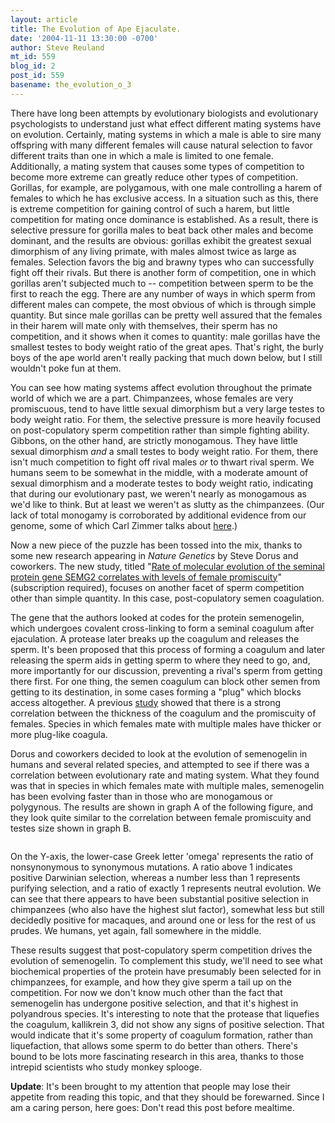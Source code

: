 ```yaml
---
layout: article
title: The Evolution of Ape Ejaculate.
date: '2004-11-11 13:30:00 -0700'
author: Steve Reuland
mt_id: 559
blog_id: 2
post_id: 559
basename: the_evolution_o_3
---
```

There have long been attempts by evolutionary biologists and evolutionary psychologists to understand just what effect different mating systems have on evolution.  Certainly, mating systems in which a male is able to sire many offspring with many different females will cause natural selection to favor different traits than one in which a male is limited to one female.  Additionally, a mating system that causes some types of competition to become more extreme can greatly reduce other types of competition.  Gorillas, for example, are polygamous, with one male controlling a harem of females to which he has exclusive access.  In a situation such as this, there is extreme competition for gaining control of such a harem, but little competition for mating once dominance is established.  As a result, there is selective pressure for gorilla males to beat back other males and become dominant, and the results are obvious:  gorillas exhibit the greatest sexual dimorphism of any living primate, with males almost twice as large as females.  Selection favors the big and brawny types who can successfully fight off their rivals.  But there is another form of competition, one in which gorillas aren't subjected much to -- competition between sperm to be the first to reach the egg.  There are any number of ways in which sperm from different males can compete, the most obvious of which is through simple quantity.  But since male gorillas can be pretty well assured that the females in their harem will mate only with themselves, their sperm has no competition, and it shows when it comes to quantity:  male gorillas have the smallest testes to body weight ratio of the great apes.  That's right, the burly boys of the ape world aren't really packing that much down below, but I still wouldn't poke fun at them.  

You can see how mating systems affect evolution throughout the primate world of which we are a part.  Chimpanzees, whose females are very promiscuous, tend to have little sexual dimorphism but a very large testes to body weight ratio.  For them, the selective pressure is more heavily focused on post-copulatory sperm competition rather than simple fighting ability.  Gibbons, on the other hand, are strictly monogamous.  They have little sexual dimorphism _and_ a small testes to body weight ratio.  For them, there isn't much competition to fight off rival males _or_ to thwart rival sperm.  We humans seem to be somewhat in the middle, with a moderate amount of sexual dimorphism and a moderate testes to body weight ratio, indicating that during our evolutionary past, we weren't nearly as monogamous as we'd like to think.  But at least we weren't as slutty as the chimpanzees.  (Our lack of total monogamy is corroborated by additional evidence from our genome, some of which Carl Zimmer talks about [here](http://www.corante.com/loom/archives/adam_and_his_eves.php).)

Now a new piece of the puzzle has been tossed into the mix, thanks to some new research appearing in _Nature Genetics_ by Steve Dorus and coworkers.  The new study, titled "[Rate of molecular evolution of the seminal protein gene SEMG2 correlates with levels of female promiscuity](http://www.nature.com/cgi-taf/DynaPage.taf?file=/ng/journal/vaop/ncurrent/full/ng1471.html)" (subscription required), focuses on another facet of sperm competition other than simple quantity.  In this case, post-copulatory semen coagulation.    

The gene that the authors looked at codes for the protein semenogelin, which undergoes covalent cross-linking to form a seminal coagulum after ejaculation.  A protease later breaks up the coagulum and releases the sperm.  It's been proposed that this process of forming a coagulum and later releasing the sperm aids in getting sperm to where they need to go, and, more importantly for our discussion, preventing a rival's sperm from getting there first.  For one thing, the semen coagulum can block other semen from getting to its destination, in some cases forming a "plug" which blocks access altogether.  A previous [study](http://content.karger.com/ProdukteDB/produkte.asp?Aktion=ShowPDF&amp;ArtikelNr=64784&amp;ProduktNr=223842&amp;Ausgabe=228582&amp;filename=64784.pdf) showed that there is a strong correlation between the thickness of the coagulum and the promiscuity of females.  Species in which females mate with multiple males have thicker or more plug-like coagula.    

Dorus and coworkers decided to look at the evolution of semenogelin in humans and several related species, and attempted to see if there was a correlation between evolutionary rate and mating system.  What they found was that in species in which females mate with multiple males, semenogelin has been evolving faster than in those who are monogamous or polygynous.  The results are shown in graph A of the following figure, and they look quite similar to the correlation between female promiscuity and testes size shown in graph B.       

<img src="{{ site.baseurl }}/uploads/2005/ng1471-F2.gif" alt="" />

On the Y-axis, the lower-case Greek letter 'omega' represents the ratio of nonsynonymous to synonymous mutations.  A ratio above 1 indicates positive Darwinian selection, whereas a number less than 1 represents purifying selection, and a ratio of exactly 1 represents neutral evolution.  We can see that there appears to have been substantial positive selection in chimpanzees (who also have the highest slut factor), somewhat less but still decidedly positive for macaques, and around one or less for the rest of us prudes.  We humans, yet again, fall somewhere in the middle.  

These results suggest that post-copulatory sperm competition drives the evolution of semenogelin.  To complement this study, we'll need to see what biochemical properties of the protein have presumably been selected for in chimpanzees, for example, and how they give sperm a tail up on the competition.  For now we don't know much other than the fact that semenogelin has undergone positive selection, and that it's highest in polyandrous species.  It's interesting to note that the protease that liquefies the coagulum, kallikrein 3, did not show any signs of positive selection.  That would indicate that it's some property of coagulum formation, rather than liquefaction, that allows some sperm to do better than others.  There's bound to be lots more fascinating research in this area, thanks to those intrepid scientists who study monkey splooge.     

**Update**:  It's been brought to my attention that people may lose their appetite from reading this topic, and that they should be forewarned.  Since I am a caring person, here goes:  Don't read this post before mealtime.
